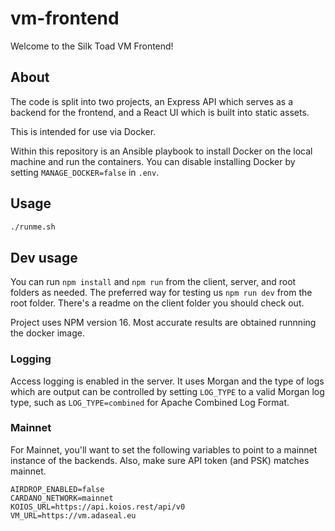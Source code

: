 # vm-frontend

Welcome to the Silk Toad VM Frontend!

## About
The code is split into two projects, an Express API which serves as a backend
for the frontend, and a React UI which is built into static assets.

This is intended for use via Docker.

Within this repository is an Ansible playbook to install Docker on the local
machine and run the containers. You can disable installing Docker by setting
`MANAGE_DOCKER=false` in `.env`.

## Usage

```bash
./runme.sh
```

## Dev usage

You can run `npm install` and `npm run` from the client, server, and root
folders as needed. The preferred way for testing us `npm run dev` from the
root folder. There's a readme on the client folder you should check out.

Project uses NPM version 16. Most accurate results are obtained runnning
the docker image.

### Logging
Access logging is enabled in the server. It uses Morgan and the type of logs
which are output can be controlled by setting `LOG_TYPE` to a valid Morgan
log type, such as `LOG_TYPE=combined` for Apache Combined Log Format.

### Mainnet
For Mainnet, you'll want to set the following variables to point to a mainnet
instance of the backends. Also, make sure API token (and PSK) matches mainnet.

```
AIRDROP_ENABLED=false
CARDANO_NETWORK=mainnet
KOIOS_URL=https://api.koios.rest/api/v0
VM_URL=https://vm.adaseal.eu
```
